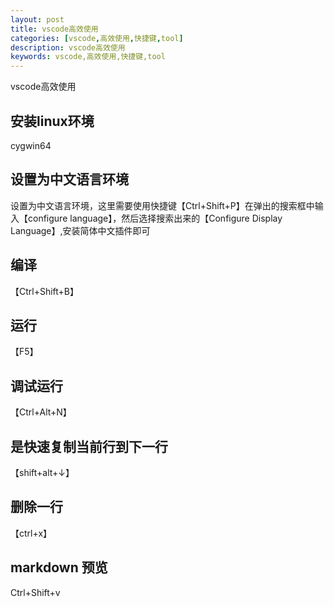```yaml
---
layout: post
title: vscode高效使用
categories: [vscode,高效使用,快捷键,tool]
description: vscode高效使用
keywords: vscode,高效使用,快捷键,tool
---
```


vscode高效使用

## 安装linux环境

cygwin64

## 设置为中文语言环境
设置为中文语言环境，这里需要使用快捷键【Ctrl+Shift+P】在弹出的搜索框中输入【configure language】，然后选择搜索出来的【Configure Display Language】,安装简体中文插件即可

## 编译 
【Ctrl+Shift+B】


## 运行
【F5】


## 调试运行
【Ctrl+Alt+N】


## 是快速复制当前行到下一行
【shift+alt+↓】

## 删除一行
【ctrl+x】

## markdown 预览

Ctrl+Shift+v
